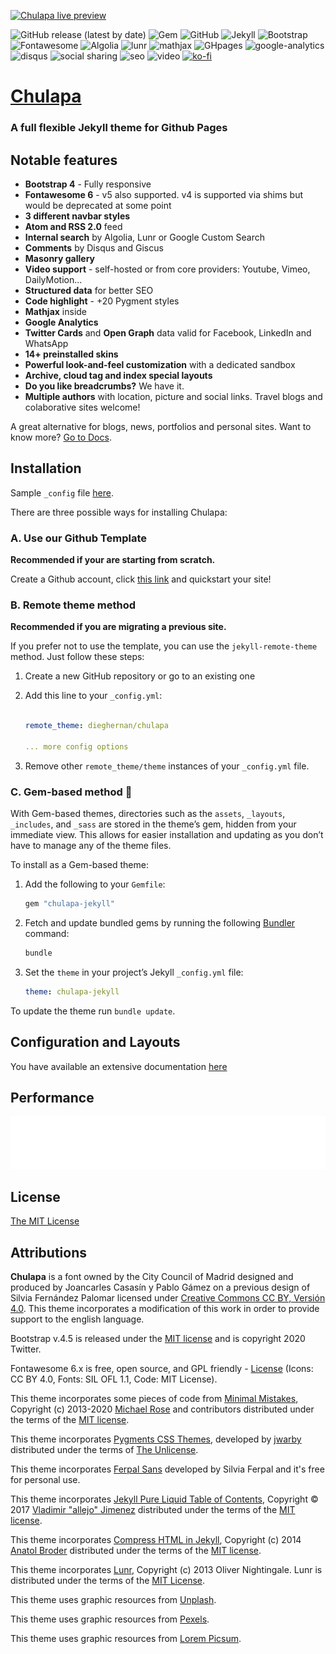 [![Chulapa live preview][2]][1]

[1]: https://dieghernan.github.io/chulapa/
[2]: https://dieghernan.github.io/chulapa/assets/img/site/banner.png (live preview)

![GitHub release (latest by date)](https://img.shields.io/github/v/release/dieghernan/chulapa)
![Gem](https://img.shields.io/gem/v/chulapa-jekyll)
![GitHub](https://img.shields.io/github/license/dieghernan/chulapa) 
![Jekyll](https://img.shields.io/badge/jekyll-3.8.7-blue) 
![Bootstrap](https://img.shields.io/badge/bootstrap-4.5.0-blue) 
![Fontawesome](https://img.shields.io/badge/fontawesome-6.x-blue) 
![Algolia](https://img.shields.io/badge/algolia-4.x-blue) 
![lunr](https://img.shields.io/badge/lunr-2.x-blue) 
![mathjax](https://img.shields.io/badge/mathjax-3.x-blue) 
![GHpages](https://img.shields.io/badge/gh--pages-ready-succes) 
![google-analytics](https://img.shields.io/badge/google--analytics-ready-succes) 
![disqus](https://img.shields.io/badge/disqus-ready-succes) 
![social sharing](https://img.shields.io/badge/social--sharing-ready-succes) 
![seo](https://img.shields.io/badge/seo-ready-succes) 
![video](https://img.shields.io/badge/video--support-ok-succes)
[![ko-fi](https://img.shields.io/badge/buy%20me%20a%20coffee-donate-yellow.svg)](https://ko-fi.com/dieghernan)

# [Chulapa](https://dieghernan.github.io/chulapa/)

### A full flexible Jekyll theme for Github Pages

## Notable features

-  **Bootstrap 4** - Fully responsive
-  **Fontawesome 6** - v5 also supported. v4 is supported via shims but would be deprecated at some point
-  **3 different navbar styles**
-  **Atom and RSS 2.0** feed
-  **Internal search** by Algolia, Lunr or Google Custom Search
-  **Comments** by Disqus and Giscus
-  **Masonry gallery**
-  **Video support** - self-hosted or from core providers: Youtube, Vimeo, DailyMotion...
-  **Structured data** for better SEO
-  **Code highlight** - +20 Pygment styles
- **Mathjax** inside
-  **Google Analytics**
-  **Twitter Cards** and **Open Graph** data valid for Facebook, LinkedIn and WhatsApp
-  **14+ preinstalled skins**
-  **Powerful look-and-feel customization** with a dedicated sandbox
-  **Archive, cloud tag and index special layouts**
-  **Do you like breadcrumbs?** We have it.
-  **Multiple authors** with location, picture and social links. Travel blogs and colaborative sites welcome!

A great alternative for blogs, news, portfolios and personal sites. Want to know more? [Go to Docs](https://dieghernan.github.io/chulapa/docs/01-install).

## Installation

Sample `_config` file [here](https://github.com/dieghernan/chulapa/blob/master/_config.yml).

There are three possible ways for installing Chulapa:


### A. Use our Github Template

**Recommended if your are starting from scratch.**

Create a Github account, click [this link](https://github.com/dieghernan/chulapa-101/generate) and quickstart your site!


### B. Remote theme method

**Recommended if you are migrating a previous site.**

If you prefer not to use the template, you can use the `jekyll-remote-theme` method.
Just follow these steps:

1.   Create a new GitHub repository or go to an existing one
2.  Add this line to your `_config.yml`:

    ``` yaml

    remote_theme: dieghernan/chulapa

    ... more config options
    ```
3. Remove other `remote_theme/theme` instances of your `_config.yml` file.

### C. Gem-based method 💎

With Gem-based themes, directories such as the `assets`, `_layouts`, `_includes`, and `_sass` are stored in the theme’s gem, hidden from your immediate view.
This allows for easier installation and updating as you don’t have to manage any of the theme files.

To install as a Gem-based theme:

1.  Add the following to your `Gemfile`:

    ``` ruby
    gem "chulapa-jekyll"
    ```

2.  Fetch and update bundled gems by running the following [Bundler](https://bundler.io/) command:

    ``` bash
    bundle
    ```

3.  Set the `theme` in your project’s Jekyll `_config.yml` file:

    ``` yaml
    theme: chulapa-jekyll
    ```

To update the theme run `bundle update`.

## Configuration and Layouts

You have available an extensive documentation [here](https://dieghernan.github.io/chulapa/docs/01-install)

## Performance 

[![Performance](https://raw.githubusercontent.com/dieghernan/chulapa/master/github-metrics.svg)](https://pagespeed.web.dev/report?url=https://dieghernan.github.io/chulapa/)

## License

[The MIT License](https://dieghernan.github.io/chulapa/license)

## Attributions

**Chulapa** is a font owned by the City Council of Madrid designed and produced by Joancarles Casasín y Pablo Gámez on a previous design of Silvia Fernández Palomar licensed under [Creative Commons CC BY, Versión 4.0](https://creativecommons.org/licenses/by/4.0/). This theme incorporates a modification of this work in order to provide support to the english language.

Bootstrap v.4.5 is released under the [MIT license](https://github.com/twbs/bootstrap/blob/v4.5.0/LICENSE) and is copyright 2020 Twitter.

Fontawesome 6.x is free, open source, and GPL friendly - [License](https://fontawesome.com/license/free) (Icons: CC BY 4.0, Fonts: SIL OFL 1.1, Code: MIT License).

This theme incorporates some pieces of code from [Minimal Mistakes](https://mmistakes.github.io/minimal-mistakes/), Copyright (c) 2013-2020 [Michael Rose](https://mademistakes.com/) and contributors distributed under the terms of the [MIT license](https://github.com/mmistakes/minimal-mistakes/blob/master/LICENSE).

This theme incorporates [Pygments CSS Themes](http://jwarby.github.io/jekyll-pygments-themes/languages/javascript.html), developed by [jwarby](https://github.com/jwarby/) distributed under the terms of [The Unlicense](https://github.com/jwarby/jekyll-pygments-themes/blob/master/UNLICENSE.txt).

This theme incorporates [Ferpal Sans](https://www.silviaferpal.com/portfolio-1/ferpalsans) developed by Silvia Ferpal and it's free for personal use.

This theme incorporates [Jekyll Pure Liquid Table of Contents](https://github.com/allejo/jekyll-toc), Copyright © 2017 [Vladimir "allejo" Jimenez](https://github.com/allejo) distributed under the terms of the [MIT license](https://github.com/allejo/jekyll-toc/blob/master/LICENSE.MIT.md).

This theme incorporates [Compress HTML in Jekyll](http://jch.penibelst.de/), Copyright (c) 2014 [Anatol Broder](https://github.com/penibelst) distributed under the terms of the [MIT license](https://github.com/penibelst/jekyll-compress-html/blob/master/LICENSE).

This theme incorporates [Lunr](http://lunrjs.com),
Copyright (c) 2013 Oliver Nightingale.
Lunr is distributed under the terms of the [MIT License](https://github.com/olivernn/lunr.js/blob/master/LICENSE).

This theme uses graphic resources from [Unplash](https://unsplash.com/@dieghernan/collections).

This theme uses graphic resources from [Pexels](https://www.pexels.com/@dieghernan-3081919/collections/).

This theme uses graphic resources from [Lorem Picsum](https://picsum.photos/).

